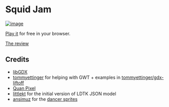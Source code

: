 # Squid Jam
[![image](https://github.com/fourlastor-jams/libgdx-jam-29/assets/4059636/36e2865b-6ee2-4731-8a83-c275d7c2cdf3)](https://sandramoen.itch.io/squid-jam)

[Play it](https://sandramoen.itch.io/squid-jam) for free in your browser.

[The review](https://www.youtube.com/live/xvkapi7qJzk?si=I438mAbqp-mkMOEt&t=4994)


## Credits

- [libGDX](https://libgdx.com/)
- [tommyettinger](https://github.com/tommyettinger) for helping with GWT + examples in [tommyettinger/gdx-liftoff](https://github.com/tommyettinger/gdx-liftoff)
- [Quan Pixel](https://diaowinner.itch.io/galmuri-extended)
- [littlekt](https://github.com/littlektframework/littlekt) for the initial version of LDTK JSON model
- [ansimuz](https://opengameart.org/users/ansimuz) for the [dancer sprites](https://opengameart.org/content/dancing-girl-sprites)

